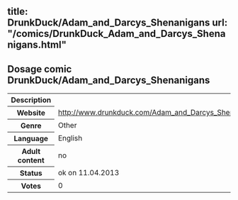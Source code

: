 title: DrunkDuck/Adam_and_Darcys_Shenanigans
url: "/comics/DrunkDuck_Adam_and_Darcys_Shenanigans.html"
---
Dosage comic DrunkDuck/Adam_and_Darcys_Shenanigans
-----------------------------------------

<table class="comicinfo">
<tr>
<th>Description</th><td></td>
</tr>
<tr>
<th>Website</th><td><a href="http://www.drunkduck.com/Adam_and_Darcys_Shenanigans/">http://www.drunkduck.com/Adam_and_Darcys_Shenanigans/</a></td>
</tr>
<tr>
<th>Genre</th><td>Other</td>
</tr>
<tr>
<th>Language</th><td>English</td>
</tr>
<tr>
<th>Adult content</th><td>no</td>
</tr>
<tr>
<th>Status</th><td>ok on 11.04.2013</td>
</tr>
<tr>
<th>Votes</th><td>0</div></td>
</tr>
</table>
